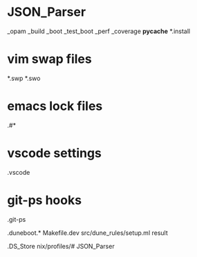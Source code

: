 # JSON_Parser
_opam
_build
_boot
_test_boot
_perf
_coverage
__pycache__
*.install

# vim swap files
*.swp
*.swo

# emacs lock files
.#*

# vscode settings
.vscode

# git-ps hooks
.git-ps

.duneboot.*
Makefile.dev
src/dune_rules/setup.ml
result

.DS_Store
nix/profiles/# JSON_Parser
